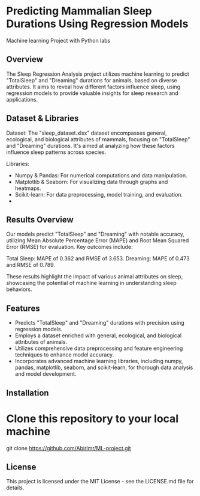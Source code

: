 # Predicting Mammalian Sleep Durations Using Regression Models
Machine learning Project with Python labs

## Overview 

The Sleep Regression Analysis project utilizes machine learning to predict "TotalSleep" and "Dreaming" durations for animals, based on diverse attributes. It aims to reveal how different factors influence sleep, using regression models to provide valuable insights for sleep research and applications.

## Dataset & Libraries

Dataset: The "sleep_dataset.xlsx" dataset encompasses general, ecological, and biological attributes of mammals, focusing on "TotalSleep" and "Dreaming" durations. It's aimed at analyzing how these factors influence sleep patterns across species.

Libraries:

- Numpy & Pandas: For numerical computations and data manipulation.
- Matplotlib & Seaborn: For visualizing data through graphs and heatmaps.
- Scikit-learn: For data preprocessing, model training, and evaluation.
- 
## Results Overview

Our models predict "TotalSleep" and "Dreaming" with notable accuracy, utilizing Mean Absolute Percentage Error (MAPE) and Root Mean Squared Error (RMSE) for evaluation. Key outcomes include:

Total Sleep: MAPE of 0.362 and RMSE of 3.653.
Dreaming: MAPE of 0.473 and RMSE of 0.789.

These results highlight the impact of various animal attributes on sleep, showcasing the potential of machine learning in understanding sleep behaviors.

## Features

- Predicts "TotalSleep" and "Dreaming" durations with precision using regression models.
- Employs a dataset enriched with general, ecological, and biological attributes of animals.
- Utilizes comprehensive data preprocessing and feature engineering techniques to enhance model accuracy.
- Incorporates advanced machine learning libraries, including numpy, pandas, matplotlib, seaborn, and scikit-learn, for thorough data analysis and model development.


## Installation

# Clone this repository to your local machine
git clone https://github.com/Abirlmr/ML-project.git


## License

This project is licensed under the MIT License - see the LICENSE.md file for details.

